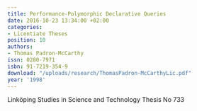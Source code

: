 ```yaml
---
title: Performance-Polymorphic Declarative Queries
date: 2016-10-23 13:34:00 +02:00
categories:
- Licentiate Theses
position: 10
authors:
- Thomas Padron-McCarthy
issn: 0280-7971
isbn: 91-7219-354-9
download: "/uploads/research/ThomasPadron-McCarthyLic.pdf"
year: '1998'
---
```


Linköping Studies in Science and Technology Thesis No 733
